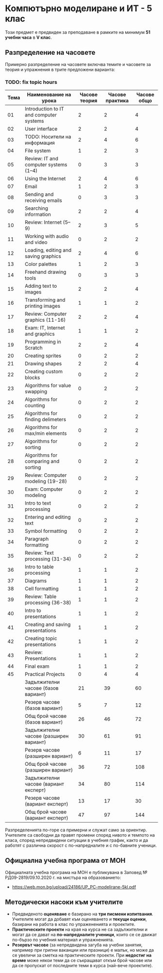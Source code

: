 # Компютърно моделиране и ИТ - 5 клас

Този предмет е предвиден за преподаване в рамките на минимум **51 учебни часа** в **V клас**.

## Разпределение на часовете

Примерно разпределение на часовете включва темите и часовете за теория и упражнения в трите предложени варианта:

### TODO: fix topic hours

| Тема | Наименование на урока                      | Часове теория | Часове практика | Часове общо |
|------|--------------------------------------------|---------------|-----------------|-------------|
|  01  | Introduction to IT and computer systems    |       2       |        2        |      4      |
|  02  | User interface                             |       2       |        2        |      4      |
|  03  | TODO: Носители на информация               |       2       |        4        |      6      |
|  04  | File system                                |       1       |        2        |      3      |
|  05  | Review: IT and computer systems (1–4)      |       0       |        3        |      3      |
|  06  | Using the Internet                         |       2       |        4        |      6      |
|  07  | Email                                      |       1       |        2        |      3      |
|  08  | Sending and receiving emails               |       0       |        3        |      3      |
|  09  | Searching information                      |       2       |        2        |      4      |
|  10  | Review: Internet (5–9)                     |       2       |        3        |      5      |
|  11  | Working with audio and video               |       0       |        2        |      2      |
|  12  | Loading, editing and saving graphics       |       2       |        4        |      6      |
|  13  | Color palettes                             |       1       |        2        |      3      |
|  14  | Freehand drawing tools                     |       0       |        3        |      3      |
|  15  | Adding text to images                      |       2       |        2        |      4      |
|  16  | Transforming and printing images           |       1       |        1        |      2      |
|  17  | Review: Computer graphics (11-16)          |       2       |        2        |      4      |
|  18  | Exam: IT, Internet and graphics            |       1       |        1        |      2      |
|  19  | Programming in Scratch                     |       2       |        2        |      4      |
|  20  | Creating sprites                           |       0       |        2        |      2      |
|  21  | Drawing shapes                             |       2       |        2        |      4      |
|  22  | Creating custom blocks                     |       0       |        2        |      2      |
|  23  | Algorithms for value swapping              |       0       |        2        |      2      |
|  24  | Algorithms for counting                    |       0       |        2        |      2      |
|  25  | Algorithms for finding delimeters          |       0       |        2        |      2      |
|  26  | Algorithms for max/min elements            |       0       |        2        |      2      |
|  27  | Algorithms for sorting                     |       0       |        2        |      2      |
|  28  | Algorithms for comparing and sorting       |       0       |        2        |      2      |
|  29  | Review: Computer modeling (19-28)          |       0       |        2        |      2      |
|  30  | Exam: Computer modeling                    |       0       |        2        |      2      |
|  31  | Intro to text processing                   |       0       |        2        |      2      |
|  32  | Entering and editing text                  |       0       |        2        |      2      |
|  33  | Symbol formatting                          |       0       |        2        |      2      |
|  34  | Paragraph formatting                       |       0       |        2        |      2      |
|  35  | Review: Text processing (31-34)            |       0       |        2        |      2      |
|  36  | Intro to table processing                  |       1       |        1        |      2      |
|  37  | Diagrams                                   |       1       |        1        |      2      |
|  38  | Cell formatting                            |       1       |        1        |      2      |
|  39  | Review: Table processing (36-38)           |       1       |        1        |      2      |
|  40  | Intro to presentations                     |       1       |        1        |      2      |
|  41  | Creating and saving presentations          |       1       |        1        |      2      |
|  42  | Creating topic presentations               |       1       |        1        |      2      |
|  43  | Review: Presentations                      |       1       |        1        |      2      |
|  44  | Final exam                                 |       1       |        1        |      2      |
|  45  | Practical Projects                         |       0       |        4        |      4      |
|      | Задължителни часове (базов вариант)        |      21       |       39        |     60      |
|      | Резерв часове (базов вариант)              |       5       |        7        |     12      |
|      | Общ брой часове (базов вариант)            |      26       |       46        |     72      |
|      | Задължителни часове (разширен вариант)     |      30       |       61        |     91      |
|      | Резерв часове (разширен вариант)           |       6       |       11        |     17      |
|      | Общ брой часове (разширен вариант)         |      36       |       72        |    108      |
|      | Задължителни часове (вариант експерт)      |      34       |       80        |    114      |
|      | Резерв часове (вариант експерт)            |      13       |       17        |     30      |
|      | Общ брой часове (вариант експерт)          |      47       |       97        |    144      |

Разпределенията по-горе са примерни и служат само за ориентир. Учителите са свободни да правят промени според нивото и темпото на класа, според непредвидени ситуации в учебния график, както и да работят с различна скорост с по-напредналите и с по-бавните ученици.

## Официална учебна програма от МОН

Официалната учебна програма на МОН е публикувана в Заповед № РД09-2819/09.10.2020 г. на мистъра на образованието:
  - https://web.mon.bg/upload/24186/UP_PC-modelirane-5kl.pdf

## Методически насоки към учителите

  - Предвиденото **оценяване** е базирано на **три писмени изпитвания**. Учителите могат да добавят към оценяването и **текущи оценки**, базирани на работа в клас по упражененията и проектите.
  - **Практическите проекти** на края на курса не са задължителни и могат да се дават на **по-напредналите ученици**, които се се движат по-бързо по учебния материал и упражненията.
  - **Резервът часове** (за непредвидена загуба на учебни занятия, например при грипни ваканции или празници) е малък, но може да се увеличи за сметка на практическите проекти. При **недостиг на време** може някои теми да се съкращават откъм брой часове или да се пропускат от последните теми в курса (най-вече проектите).
